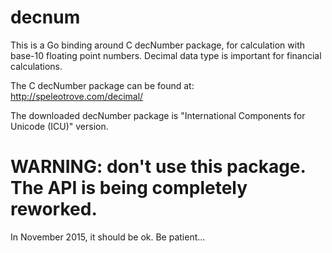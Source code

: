 # decnum

This is a Go binding around C decNumber package, for calculation with base-10 floating point numbers.
Decimal data type is important for financial calculations.

The C decNumber package can be found at:
http://speleotrove.com/decimal/

The downloaded decNumber package is "International Components for Unicode (ICU)" version.


# WARNING: don't use this package. The API is being completely reworked.

In November 2015, it should be ok. Be patient...


